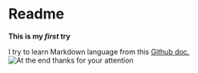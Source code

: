 # Readme
**This is my _first_ try**

I try to learn Markdown language from this [Github doc.](https://docs.github.com/en/get-started/writing-on-github/getting-started-with-writing-and-formatting-on-github/basic-writing-and-formatting-syntax)  
![At the end thanks for your attention](https://t3.ftcdn.net/jpg/02/91/52/22/240_F_291522205_XkrmS421FjSGTMRdTrqFZPxDY19VxpmL.jpg)
